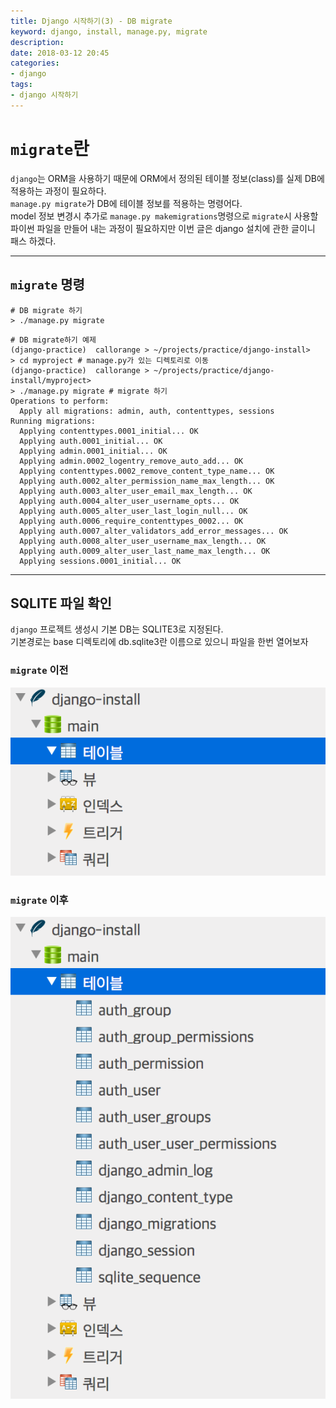 ```yaml
---
title: Django 시작하기(3) - DB migrate
keyword: django, install, manage.py, migrate
description: 
date: 2018-03-12 20:45
categories:
- django
tags:
- django 시작하기
---
```

# `migrate`란
`django`는 ORM을 사용하기 때문에 ORM에서 정의된 테이블 정보(class)를 실제 DB에 적용하는 과정이 필요하다.  
`manage.py migrate`가 DB에 테이블 정보를 적용하는 명령어다.  
model 정보 변경시 추가로 `manage.py makemigrations`명령으로 `migrate`시 사용할 파이썬 파일을 만들어 내는 과정이 필요하지만 이번 글은 django 설치에 관한 글이니 패스 하겠다.

---

## `migrate` 명령
```shell
# DB migrate 하기
> ./manage.py migrate
```
```shell
# DB migrate하기 예제
(django-practice)  callorange > ~/projects/practice/django-install>
> cd myproject # manage.py가 있는 디렉토리로 이동
(django-practice)  callorange > ~/projects/practice/django-install/myproject>
> ./manage.py migrate # migrate 하기
Operations to perform:
  Apply all migrations: admin, auth, contenttypes, sessions
Running migrations:
  Applying contenttypes.0001_initial... OK
  Applying auth.0001_initial... OK
  Applying admin.0001_initial... OK
  Applying admin.0002_logentry_remove_auto_add... OK
  Applying contenttypes.0002_remove_content_type_name... OK
  Applying auth.0002_alter_permission_name_max_length... OK
  Applying auth.0003_alter_user_email_max_length... OK
  Applying auth.0004_alter_user_username_opts... OK
  Applying auth.0005_alter_user_last_login_null... OK
  Applying auth.0006_require_contenttypes_0002... OK
  Applying auth.0007_alter_validators_add_error_messages... OK
  Applying auth.0008_alter_user_username_max_length... OK
  Applying auth.0009_alter_user_last_name_max_length... OK
  Applying sessions.0001_initial... OK
```

---

## SQLITE 파일 확인
`django` 프로젝트 생성시 기본 DB는 SQLITE3로 지정된다.  
기본경로는 base 디렉토리에 db.sqlite3란 이름으로 있으니 파일을 한번 열어보자

### `migrate` 이전
![migrate 이전](/assets/post_img/django/install3-1.png)
### `migrate` 이후
![migrate 이후](/assets/post_img/django/install3-2.png)